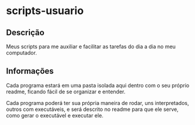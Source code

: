 # scripts-usuario

## Descrição
Meus scripts para me auxiliar e facilitar as tarefas do dia a dia no meu computador.

## Informações
Cada programa estará em uma pasta isolada aqui dentro com o seu próprio readme, ficando fácil de se organizar e entender.

Cada programa poderá ter sua própria maneira de rodar, uns interpretados, outros com executáveis, e será descrito no readme para que ele serve, como gerar o executável e executar ele.

